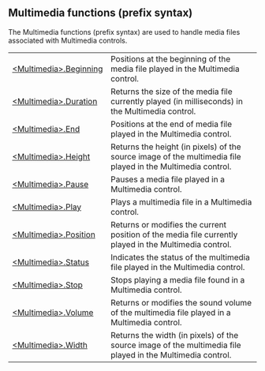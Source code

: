 


## Multimedia functions (prefix syntax)
			

<a name="NOTE1"></a>
<a name="NOTE1_1"></a>
The Multimedia functions (prefix syntax) are used to handle media files associated with Multimedia controls.



|   |   |
| --- | --- |
| [&lt;Multimedia&gt;.Beginning](../WDLang1/1000019988.md) | Positions at the beginning of the media file played in the Multimedia control. |
| [&lt;Multimedia&gt;.Duration](../WDLang1/1000019989.md) | Returns the size of the media file currently played (in milliseconds) in the Multimedia control. |
| [&lt;Multimedia&gt;.End](../WDLang1/1000019991.md) | Positions at the end of media file played in the Multimedia control. |
| [&lt;Multimedia&gt;.Height](../WDLang1/1000019999.md) | Returns the height (in pixels) of the source image of the multimedia file played in the Multimedia control. |
| [&lt;Multimedia&gt;.Pause](../WDLang1/1000020094.md) | Pauses a media file played in a Multimedia control. |
| [&lt;Multimedia&gt;.Play](../WDLang1/1000020089.md) | Plays a multimedia file in a Multimedia control. |
| [&lt;Multimedia&gt;.Position](../WDLang1/1000020095.md) | Returns or modifies the current position of the media file currently played in the Multimedia control. |
| [&lt;Multimedia&gt;.Status](../WDLang1/1000019990.md) | Indicates the status of the multimedia file played in the Multimedia control. |
| [&lt;Multimedia&gt;.Stop](../WDLang1/1000019987.md) | Stops playing a media file found in a Multimedia control. |
| [&lt;Multimedia&gt;.Volume](../WDLang1/1000020096.md) | Returns or modifies the sound volume of the multimedia file played in a Multimedia control. |
| [&lt;Multimedia&gt;.Width](../WDLang1/1000020093.md) | Returns the width (in pixels) of the source image of the multimedia file played in the Multimedia control. |






